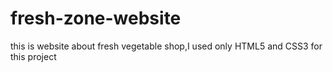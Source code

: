 # fresh-zone-website
this is website about fresh vegetable shop,I used only HTML5 and CSS3 for this project
